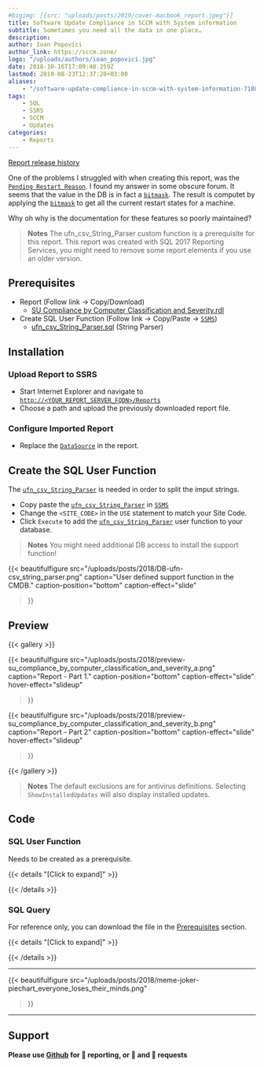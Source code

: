 ```yaml
---
#bigimg: [{src: "uploads/posts/2019/cover-macbook_report.jpeg"}]
title: Software Update Compliance in SCCM with System information
subtitle: Sometimes you need all the data in one place…
description:
author: Ioan Popovici
author_link: https://sccm.zone/
logo: "/uploads/authors/ioan_popovici.jpg"
date: 2018-10-16T17:09:40.259Z
lastmod: 2019-08-23T12:37:28+03:00
aliases:
    - "/software-update-compliance-in-sccm-with-system-information-71881295d21a"
tags:
    - SQL
    - SSRS
    - SCCM
    - Updates
categories:
    - Reports
---
```


[Report release history](https://SCCM.Zone/SU-Compliance-Classification-Severity-CHANGELOG)

One of the problems I struggled with when creating this report, was the [`Pending Restart Reason`](https://secureinfra.blog/2019/01/10/understanding-and-using-the-pending-restart-feature-in-sccm-current-branch/). I found my answer in some obscure forum. It seems that the value in the DB is in fact a [`bitmask`](https://en.wikipedia.org/wiki/Mask_(computing)). The result is computet by applying the [`bitmask`](https://en.wikipedia.org/wiki/Mask_(computing)) to get all the current restart states for a machine.

Why oh why is the documentation for these features so poorly maintained?

> **Notes**
> The ufn_csv_String_Parser custom function is a prerequisite for this report.
> This report was created with SQL 2017 Reporting Services, you might need to remove some report elements if you use an older version.

## Prerequisites

* Report (Follow link → Copy/Download)
  * [SU Compliance by Computer Classification and Severity.rdl](https://snippets.cacher.io/snippet/5c0c277f2e2a567514f1)
* Create SQL User Function (Follow link → Copy/Paste → [`SSMS`](https://docs.microsoft.com/en-us/sql/ssms/sql-server-management-studio-ssms?view=sql-server-2017))
  * [ufn_csv_String_Parser.sql](https://snippets.cacher.io/snippet/22b47fd513bfb97f3dd5) (String Parser)

## Installation

### Upload Report to SSRS

* Start Internet Explorer and navigate to [`http://<YOUR_REPORT_SERVER_FQDN>/Reports`](http://en.wikipedia.org/wiki/Fully_qualified_domain_name)
* Choose a path and upload the previously downloaded report file.

### Configure Imported Report

* Replace the [`DataSource`](https://joshheffner.com/how-to-import-additional-software-update-reports-in-sccm/) in the report.

## Create the SQL User Function

The [`ufn_csv_String_Parser`](#sql-user-function) is needed in order to split the imput strings.

* Copy paste the [`ufn_csv_String_Parser`](#sql-user-function) in [`SSMS`](https://docs.microsoft.com/en-us/sql/ssms/sql-server-management-studio-ssms?view=sql-server-2017)
* Change the `<SITE_CODE>` in the `USE` statement to match your Site Code.
* Click `Execute` to add the [`ufn_csv_String_Parser`](#sql-user-function) user function to your database.

> **Notes**
> You might need additional DB access to install the support function!

{{<
    beautifulfigure src="/uploads/posts/2018/DB-ufn-csv_string_parser.png"
    caption="User defined support function in the CMDB."
    caption-position="bottom" caption-effect="slide"
>}}

## Preview

{{< gallery >}}

{{<
    beautifulfigure src="/uploads/posts/2018/preview-su_compliance_by_computer_classification_and_severity_a.png"
    caption="Report - Part 1."
    caption-position="bottom" caption-effect="slide"
    hover-effect="slideup"
>}}

{{<
    beautifulfigure src="/uploads/posts/2018/preview-su_compliance_by_computer_classification_and_severity_b.png"
    caption="Report - Part 2"
    caption-position="bottom" caption-effect="slide"
    hover-effect="slideup"
>}}

{{< /gallery >}}

> **Notes**
> The default exclusions are for antivirus definitions. Selecting `ShowInstalledUpdates` will also display installed updates.

## Code

### SQL User Function

Needs to be created as a prerequisite.

{{< details "[Click to expand]" >}}
<script src="https://embed.cacher.io/d2546a840b64fe45a8a946c558241df1285ffd44.js?a=299b685e5b395f67c54f24e4f3bef055&t=github_gist"></script>
{{< /details >}}

### SQL Query

For reference only, you can download the file in the [Prerequisites](#prerequisites) section.

{{< details "[Click to expand]" >}}
<script src="https://embed.cacher.io/83003b820f3ba845aeab1594037c19a57d5aa810.js?a=2344c7c3500c3c111ecd439031b82e32&t=github_gist"></script>
{{< /details >}}

***

{{<
    beautifulfigure src="/uploads/posts/2018/meme-joker-piechart_everyone_loses_their_minds.png"
>}}

***

## Support

**Please use [Github](http://SCCM.Zone/GIT) for 🐛 reporting, or 🌈 and 🦄 requests**
